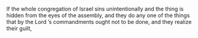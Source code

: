 If the whole congregation of Israel sins unintentionally and the thing is hidden from the eyes of the assembly, and they do any one of the things that by the Lord ’s commandments ought not to be done, and they realize their guilt,

